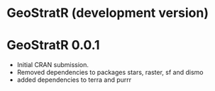 # GeoStratR (development version)

# GeoStratR 0.0.1

* Initial CRAN submission.
* Removed dependencies to packages stars, raster, sf and dismo
* added dependencies to terra and purrr
